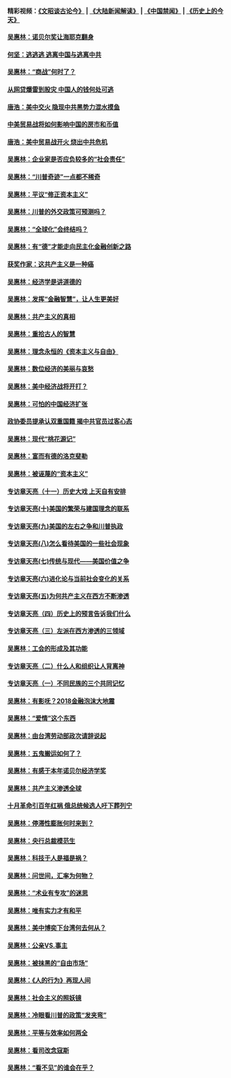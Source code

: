 #### 精彩视频：[《文昭谈古论今》](https://github.com/gfw-breaker/wenzhao) | [《大陆新闻解读》](https://github.com/gfw-breaker/ntdtv-comedy) | [《中国禁闻》](https://github.com/gfw-breaker/ntdtv-news) | [《历史上的今天》](https://github.com/gfw-breaker/today-in-history) 

#### [吴惠林：诺贝尔奖让海耶克翻身](../pages/nsc423/n10890049.md?t=01301230) 

#### [何坚：逃逃逃 逃离中国与逃离中共](../pages/nsc423/n10592891.md?t=01301230) 

#### [吴惠林：“商战”何时了？](../pages/nsc423/n10573558.md?t=01301230) 

#### [从网贷爆雷到股灾 中国人的钱何处可逃](../pages/nsc423/n10572800.md?t=01301230) 

#### [唐浩：美中交火 隐现中共黑势力混水摸鱼](../pages/nsc423/n10544040.md?t=01301230) 

#### [中美贸易战将如何影响中国的房市和币值](../pages/nsc423/n10543697.md?t=01301230) 

#### [唐浩：美中贸易战开火 烧出中共危机](../pages/nsc423/n10540126.md?t=01301230) 

#### [吴惠林：企业家是否应负较多的“社会责任”](../pages/nsc423/n10535022.md?t=01301230) 

#### [吴惠林：“川普奇迹”一点都不稀奇](../pages/nsc423/n10512808.md?t=01301230) 

#### [吴惠林：平议“修正资本主义”](../pages/nsc423/n10495724.md?t=01301230) 

#### [吴惠林：川普的外交政策可预测吗？](../pages/nsc423/n10462387.md?t=01301230) 

#### [吴惠林：“全球化”会终结吗？](../pages/nsc423/n10452838.md?t=01301230) 

#### [吴惠林：有“德”才能走向民主化金融创新之路](../pages/nsc423/n10432292.md?t=01301230) 

#### [获奖作家：这共产主义是一种癌](../pages/nsc423/n10431541.md?t=01301230) 

#### [吴惠林：经济学是讲道德的](../pages/nsc423/n10398014.md?t=01301230) 

#### [吴惠林：发挥“金融智慧”，让人生更美好](../pages/nsc423/n10375019.md?t=01301230) 

#### [吴惠林：共产主义的真相](../pages/nsc423/n10351394.md?t=01301230) 

#### [吴惠林：重拾古人的智慧](../pages/nsc423/n10337691.md?t=01301230) 

#### [吴惠林：理念永恒的《资本主义与自由》](../pages/nsc423/n10316274.md?t=01301230) 

#### [吴惠林：数位经济的美丽与哀愁](../pages/nsc423/n10292946.md?t=01301230) 

#### [吴惠林：美中经济战将开打？](../pages/nsc423/n10258825.md?t=01301230) 

#### [吴惠林：可怕的中国经济扩张](../pages/nsc423/n10219147.md?t=01301230) 

#### [政协委员提承认双重国籍 揭中共官员过客心态](../pages/nsc423/n10208809.md?t=01301230) 

#### [吴惠林：现代“桃花源记”](../pages/nsc423/n10185234.md?t=01301230) 

#### [吴惠林：富而有德的洛克斐勒](../pages/nsc423/n10142264.md?t=01301230) 

#### [吴惠林：被诬蔑的“资本主义”](../pages/nsc423/n10124816.md?t=01301230) 

#### [专访章天亮（十一）历史大戏 上天自有安排](../pages/nsc423/n10094905.md?t=01301230) 

#### [专访章天亮(十)美国的繁荣与建国理念的联系](../pages/nsc423/n10094899.md?t=01301230) 

#### [专访章天亮(九)美国的左右之争和川普执政](../pages/nsc423/n10094889.md?t=01301230) 

#### [专访章天亮(八)怎么看待美国的一些社会现象](../pages/nsc423/n10094857.md?t=01301230) 

#### [专访章天亮(七)传统与现代——美国价值之争](../pages/nsc423/n10093140.md?t=01301230) 

#### [专访章天亮(六)进化论与当前社会变化的关系](../pages/nsc423/n10092036.md?t=01301230) 

#### [专访章天亮(五)为何共产主义在西方不断渗透](../pages/nsc423/n10083620.md?t=01301230) 

#### [专访章天亮（四）历史上的预言告诉我们什么](../pages/nsc423/n10083606.md?t=01301230) 

#### [专访章天亮（三）左派在西方渗透的三领域](../pages/nsc423/n10081115.md?t=01301230) 

#### [吴惠林：工会的形成及其功能](../pages/nsc423/n10080633.md?t=01301230) 

#### [专访章天亮（二）什么人和组织让人背离神](../pages/nsc423/n10076637.md?t=01301230) 

#### [专访章天亮（一）不同民族的三个共同记忆](../pages/nsc423/n10074188.md?t=01301230) 

#### [吴惠林：有影呒？2018金融泡沫大地震](../pages/nsc423/n10040534.md?t=01301230) 

#### [吴惠林：“爱情”这个东西](../pages/nsc423/n10019423.md?t=01301230) 

#### [吴惠林：由台湾劳动部政次请辞说起](../pages/nsc423/n9979679.md?t=01301230) 

#### [吴惠林：五鬼搬运如何了？](../pages/nsc423/n9925338.md?t=01301230) 

#### [吴惠林：有感于本年诺贝尔经济学奖](../pages/nsc423/n9871883.md?t=01301230) 

#### [吴惠林：共产主义渗透全球](../pages/nsc423/n9812748.md?t=01301230) 

#### [十月革命引百年红祸 俄总统候选人吁下葬列宁](../pages/nsc423/n9810182.md?t=01301230) 

#### [吴惠林：停滞性膨胀何时来到？](../pages/nsc423/n9764136.md?t=01301230) 

#### [吴惠林：央行总裁模范生](../pages/nsc423/n9728134.md?t=01301230) 

#### [吴惠林：科技于人是福是祸？](../pages/nsc423/n9672982.md?t=01301230) 

#### [吴惠林：问世间，汇率为何物？](../pages/nsc423/n9621788.md?t=01301230) 

#### [吴惠林：“术业有专攻”的迷思](../pages/nsc423/n9580363.md?t=01301230) 

#### [吴惠林：唯有实力才有和平](../pages/nsc423/n9529599.md?t=01301230) 

#### [吴惠林：美中博奕下台湾何去何从？](../pages/nsc423/n9483598.md?t=01301230) 

#### [吴惠林：公亲VS.事主](../pages/nsc423/n9425637.md?t=01301230) 

#### [吴惠林：被抹黑的“自由市场”](../pages/nsc423/n9351545.md?t=01301230) 

#### [吴惠林：《人的行为》再现人间](../pages/nsc423/n9296339.md?t=01301230) 

#### [吴惠林：社会主义的照妖镜](../pages/nsc423/n9243460.md?t=01301230) 

#### [吴惠林：冷眼看川普的政策“发夹弯”](../pages/nsc423/n9120684.md?t=01301230) 

#### [吴惠林：平等与效率如何两全](../pages/nsc423/n9075430.md?t=01301230) 

#### [吴惠林：看司改念寇斯](../pages/nsc423/n9024915.md?t=01301230) 

#### [吴惠林：“看不见”的谁会在乎？](../pages/nsc423/n8977488.md?t=01301230) 

